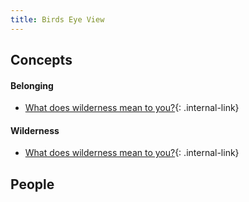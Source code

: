 ```yaml
---
title: Birds Eye View
---
```

## Concepts

#### Belonging
+ [What does wilderness mean to you?](/wildernessasrestbelonging){: .internal-link}

#### Wilderness
+ [What does wilderness mean to you?](/wildernessasrestbelonging){: .internal-link}

## People

